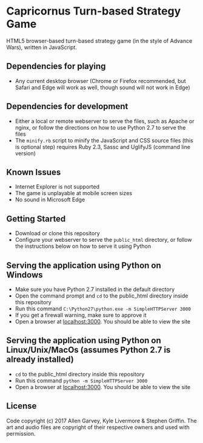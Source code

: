 # Capricornus Turn-based Strategy Game

HTML5 browser-based turn-based strategy game (in the style of Advance Wars), written in JavaScript. 


## Dependencies for playing

* Any current desktop browser (Chrome or Firefox recommended, but Safari and Edge will work as well, though sound will not work in Edge)


## Dependencies for development

* Either a local or remote webserver to serve the files, such as Apache or nginx, or follow the directions on how to use Python 2.7 to serve the files
* The `minify.rb` script to minify the JavaScript and CSS source files (this is optional step) requires Ruby 2.3, Sassc and UglifyJS (command line version)


## Known Issues

* Internet Explorer is not supported
* The game is unplayable at mobile screen sizes
* No sound in Microsoft Edge


## Getting Started

* Download or clone this repository
* Configure your webserver to serve the `public_html` directory, or follow the instructions below on how to serve it using Python


## Serving the application using Python on Windows

* Make sure you have Python 2.7 installed in the default directory
* Open the command prompt and `cd` to the public_html directory inside this repository
* Run this command `C:\Python27\python.exe -m SimpleHTTPServer 3000`
* If you get a firewall warning, make sure to approve it
* Open a browser at [localhost:3000](localhost:3000). You should be able to view the site


## Serving the application using Python on Linux/Unix/MacOs (assumes Python 2.7 is already installed)

* `cd` to the public_html directory inside this repository
* Run this command `python -m SimpleHTTPServer 3000`
* Open a browser at [localhost:3000](localhost:3000). You should be able to view the site


## License

Code copyright (c) 2017 Allen Garvey, Kyle Livermore & Stephen Griffin. The art and audio files are copyright of their respective owners and used with permission.